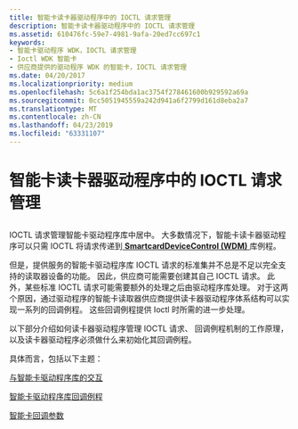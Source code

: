 ```yaml
---
title: 智能卡读卡器驱动程序中的 IOCTL 请求管理
description: 智能卡读卡器驱动程序中的 IOCTL 请求管理
ms.assetid: 610476fc-59e7-4981-9afa-20ed7cc697c1
keywords:
- 智能卡驱动程序 WDK，IOCTL 请求管理
- Ioctl WDK 智能卡
- 供应商提供的驱动程序 WDK 的智能卡，IOCTL 请求管理
ms.date: 04/20/2017
ms.localizationpriority: medium
ms.openlocfilehash: 5c6a1f254bda1ac3754f278461600b929592a69a
ms.sourcegitcommit: 0cc5051945559a242d941a6f2799d161d8eba2a7
ms.translationtype: MT
ms.contentlocale: zh-CN
ms.lasthandoff: 04/23/2019
ms.locfileid: "63331107"
---
```

# <a name="management-of-ioctl-requests-in-a-smart-card-reader-driver"></a>智能卡读卡器驱动程序中的 IOCTL 请求管理


## <span id="_ntovr_management_of_ioctl_requests_in_a_smart_card_reader_driver"></span><span id="_NTOVR_MANAGEMENT_OF_IOCTL_REQUESTS_IN_A_SMART_CARD_READER_DRIVER"></span>


IOCTL 请求管理智能卡驱动程序库中居中。 大多数情况下，智能卡读卡器驱动程序可以只需 IOCTL 将请求传递到[ **SmartcardDeviceControl (WDM)** ](https://msdn.microsoft.com/library/windows/hardware/ff548939)库例程。

但是，提供服务的智能卡驱动程序库 IOCTL 请求的标准集并不总是不足以完全支持的读取器设备的功能。 因此，供应商可能需要创建其自己 IOCTL 请求。 此外，某些标准 IOCTL 请求可能需要额外的处理之后由驱动程序库处理。 对于这两个原因，通过驱动程序的智能卡读取器供应商提供读卡器驱动程序体系结构可以实现一系列的回调例程。 这些回调例程提供 Ioctl 时所需的进一步处理。

以下部分介绍如何读卡器驱动程序管理 IOCTL 请求、 回调例程机制的工作原理，以及读卡器驱动程序必须做什么来初始化其回调例程。

具体而言，包括以下主题：

[与智能卡驱动程序库的交互](interaction-with-the-smart-card-driver-library.md)

[智能卡驱动程序库回调例程](smart-card-driver-library-callback-routines.md)

[智能卡回调参数](smart-card-callback-parameters.md)

 

 





